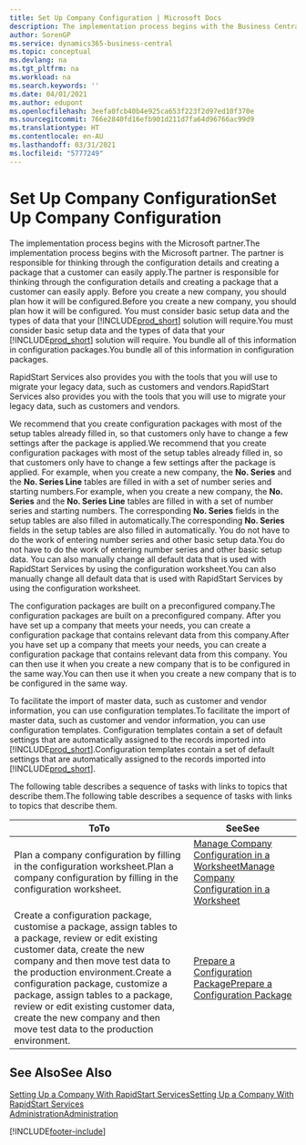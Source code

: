 ```yaml
---
title: Set Up Company Configuration | Microsoft Docs
description: The implementation process begins with the Business Central solution will require. You bundle all of this information into configuration packages.
author: SorenGP
ms.service: dynamics365-business-central
ms.topic: conceptual
ms.devlang: na
ms.tgt_pltfrm: na
ms.workload: na
ms.search.keywords: ''
ms.date: 04/01/2021
ms.author: edupont
ms.openlocfilehash: 3eefa0fcb40b4e925ca653f223f2d97ed10f370e
ms.sourcegitcommit: 766e2840fd16efb901d211d7fa64d96766ac99d9
ms.translationtype: HT
ms.contentlocale: en-AU
ms.lasthandoff: 03/31/2021
ms.locfileid: "5777249"
---
```

# <a name="set-up-company-configuration"></a><span data-ttu-id="7377d-104">Set Up Company Configuration</span><span class="sxs-lookup"><span data-stu-id="7377d-104">Set Up Company Configuration</span></span>
<span data-ttu-id="7377d-105">The implementation process begins with the Microsoft partner.</span><span class="sxs-lookup"><span data-stu-id="7377d-105">The implementation process begins with the Microsoft partner.</span></span> <span data-ttu-id="7377d-106">The partner is responsible for thinking through the configuration details and creating a package that a customer can easily apply.</span><span class="sxs-lookup"><span data-stu-id="7377d-106">The partner is responsible for thinking through the configuration details and creating a package that a customer can easily apply.</span></span> <span data-ttu-id="7377d-107">Before you create a new company, you should plan how it will be configured.</span><span class="sxs-lookup"><span data-stu-id="7377d-107">Before you create a new company, you should plan how it will be configured.</span></span> <span data-ttu-id="7377d-108">You must consider basic setup data and the types of data that your [!INCLUDE[prod_short](includes/prod_short.md)] solution will require.</span><span class="sxs-lookup"><span data-stu-id="7377d-108">You must consider basic setup data and the types of data that your [!INCLUDE[prod_short](includes/prod_short.md)] solution will require.</span></span> <span data-ttu-id="7377d-109">You bundle all of this information in configuration packages.</span><span class="sxs-lookup"><span data-stu-id="7377d-109">You bundle all of this information in configuration packages.</span></span>

<span data-ttu-id="7377d-110">RapidStart Services also provides you with the tools that you will use to migrate your legacy data, such as customers and vendors.</span><span class="sxs-lookup"><span data-stu-id="7377d-110">RapidStart Services also provides you with the tools that you will use to migrate your legacy data, such as customers and vendors.</span></span>  

<span data-ttu-id="7377d-111">We recommend that you create configuration packages with most of the setup tables already filled in, so that customers only have to change a few settings after the package is applied.</span><span class="sxs-lookup"><span data-stu-id="7377d-111">We recommend that you create configuration packages with most of the setup tables already filled in, so that customers only have to change a few settings after the package is applied.</span></span> <span data-ttu-id="7377d-112">For example, when you create a new company, the **No. Series** and the **No. Series Line** tables are filled in with a set of number series and starting numbers.</span><span class="sxs-lookup"><span data-stu-id="7377d-112">For example, when you create a new company, the **No. Series** and the **No. Series Line** tables are filled in with a set of number series and starting numbers.</span></span> <span data-ttu-id="7377d-113">The corresponding **No. Series** fields in the setup tables are also filled in automatically.</span><span class="sxs-lookup"><span data-stu-id="7377d-113">The corresponding **No. Series** fields in the setup tables are also filled in automatically.</span></span> <span data-ttu-id="7377d-114">You do not have to do the work of entering number series and other basic setup data.</span><span class="sxs-lookup"><span data-stu-id="7377d-114">You do not have to do the work of entering number series and other basic setup data.</span></span> <span data-ttu-id="7377d-115">You can also manually change all default data that is used with RapidStart Services by using the configuration worksheet.</span><span class="sxs-lookup"><span data-stu-id="7377d-115">You can also manually change all default data that is used with RapidStart Services by using the configuration worksheet.</span></span>  

<span data-ttu-id="7377d-116">The configuration packages are built on a preconfigured company.</span><span class="sxs-lookup"><span data-stu-id="7377d-116">The configuration packages are built on a preconfigured company.</span></span> <span data-ttu-id="7377d-117">After you have set up a company that meets your needs, you can create a configuration package that contains relevant data from this company.</span><span class="sxs-lookup"><span data-stu-id="7377d-117">After you have set up a company that meets your needs, you can create a configuration package that contains relevant data from this company.</span></span> <span data-ttu-id="7377d-118">You can then use it when you create a new company that is to be configured in the same way.</span><span class="sxs-lookup"><span data-stu-id="7377d-118">You can then use it when you create a new company that is to be configured in the same way.</span></span>  

<span data-ttu-id="7377d-119">To facilitate the import of master data, such as customer and vendor information, you can use configuration templates.</span><span class="sxs-lookup"><span data-stu-id="7377d-119">To facilitate the import of master data, such as customer and vendor information, you can use configuration templates.</span></span> <span data-ttu-id="7377d-120">Configuration templates contain a set of default settings that are automatically assigned to the records imported into [!INCLUDE[prod_short](includes/prod_short.md)].</span><span class="sxs-lookup"><span data-stu-id="7377d-120">Configuration templates contain a set of default settings that are automatically assigned to the records imported into [!INCLUDE[prod_short](includes/prod_short.md)].</span></span>

<span data-ttu-id="7377d-121">The following table describes a sequence of tasks with links to topics that describe them.</span><span class="sxs-lookup"><span data-stu-id="7377d-121">The following table describes a sequence of tasks with links to topics that describe them.</span></span>

|<span data-ttu-id="7377d-122">**To**</span><span class="sxs-lookup"><span data-stu-id="7377d-122">**To**</span></span>|<span data-ttu-id="7377d-123">**See**</span><span class="sxs-lookup"><span data-stu-id="7377d-123">**See**</span></span>|  
|------------|-------------|  
|<span data-ttu-id="7377d-124">Plan a company configuration by filling in the configuration worksheet.</span><span class="sxs-lookup"><span data-stu-id="7377d-124">Plan a company configuration by filling in the configuration worksheet.</span></span>|[<span data-ttu-id="7377d-125">Manage Company Configuration in a Worksheet</span><span class="sxs-lookup"><span data-stu-id="7377d-125">Manage Company Configuration in a Worksheet</span></span>](admin-how-to-manage-company-configuration-in-a-worksheet.md)|  
|<span data-ttu-id="7377d-126">Create a configuration package, customise a package, assign tables to a package, review or edit existing customer data, create the new company and then move test data to the production environment.</span><span class="sxs-lookup"><span data-stu-id="7377d-126">Create a configuration package, customize a package, assign tables to a package, review or edit existing customer data, create the new company and then move test data to the production environment.</span></span>|[<span data-ttu-id="7377d-127">Prepare a Configuration Package</span><span class="sxs-lookup"><span data-stu-id="7377d-127">Prepare a Configuration Package</span></span>](admin-how-to-prepare-a-configuration-package.md)| 

## <a name="see-also"></a><span data-ttu-id="7377d-128">See Also</span><span class="sxs-lookup"><span data-stu-id="7377d-128">See Also</span></span>  
[<span data-ttu-id="7377d-129">Setting Up a Company With RapidStart Services</span><span class="sxs-lookup"><span data-stu-id="7377d-129">Setting Up a Company With RapidStart Services</span></span>](admin-set-up-a-company-with-rapidstart.md)  
[<span data-ttu-id="7377d-130">Administration</span><span class="sxs-lookup"><span data-stu-id="7377d-130">Administration</span></span>](admin-setup-and-administration.md)


[!INCLUDE[footer-include](includes/footer-banner.md)]
